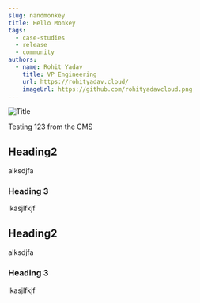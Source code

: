 ```yaml
---
slug: nandmonkey
title: Hello Monkey
tags:
  - case-studies
  - release
  - community
authors:
  - name: Rohit Yadav
    title: VP Engineering
    url: https://rohityadav.cloud/
    imageUrl: https://github.com/rohityadavcloud.png
---
```


![Title](/img/nandcmk.gif "Hello")

Testing 123 from the CMS

## Heading2

alksdjfa

### Heading 3

lkasjlfkjf

## Heading2

alksdjfa

### Heading 3

lkasjlfkjf
